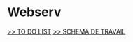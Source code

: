 # Webserv
[>> TO DO LIST](https://github.com/Manami69/Webserv/projects/1)
[>> SCHEMA DE TRAVAIL](https://excalidraw.com/#room=fe0de34bd52dc15dfe14,sqhLO0-adrxa1B1gfd9OXw)
